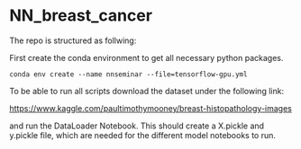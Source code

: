 # NN_breast_cancer

The repo is structured as follwing:

First create the conda environment to get all necessary python packages.

```
conda env create --name nnseminar --file=tensorflow-gpu.yml

```


To be able to run all scripts download the dataset under the following link:

https://www.kaggle.com/paultimothymooney/breast-histopathology-images


and run the DataLoader Notebook. This should create a X.pickle and y.pickle file, which are needed for the different model notebooks to run.

